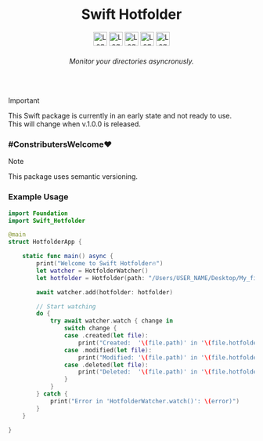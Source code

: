 <h1 align="center">Swift Hotfolder</h1>

<div align="center">  
    <img height="28" height="28" src="https://img.shields.io/badge/mac%20os-000000?style=for-the-badge&logo=apple&logoColor=white" alt="Logo" />
    <img height="28" height="28" src="https://img.shields.io/badge/Swift-FA7343?style=for-the-badge&logo=swift&logoColor=white" alt="Logo" />
    <img height="28" height="28" src="https://img.shields.io/github/license/CodebyCR/Swift-Hotfolder" alt="Logo" />
    <img height="28" height="28" src="https://img.shields.io/github/actions/workflow/status/CodebyCR/Swift-Hotfolder/swift.yml" alt="Logo" />
    <img height="28" height="28" src="https://img.shields.io/github/stars/CodebyCR/Swift-Hotfolder.svg" alt="Logo" />
    <h6>
      <em>Monitor your directories asyncronusly.</em>
    </h6>
</div>

<br/>

> [!IMPORTANT]
> This Swift package is currently in an early state and not ready to use.<br/>
> This will change when v.1.0.0 is released.

### \#ConstributersWelcome❤️

> [!NOTE]
> This package uses semantic versioning.


### Example Usage

```Swift
import Foundation
import Swift_Hotfolder

@main
struct HotfolderApp {

    static func main() async {
        print("Welcome to Swift Hotfolder🔥")
        let watcher = HotfolderWatcher()
        let hotfolder = Hotfolder(path: "/Users/USER_NAME/Desktop/My_firts_Hotfolder")

        await watcher.add(hotfolder: hotfolder)

        // Start watching
        do {
            try await watcher.watch { change in
                switch change {
                case .created(let file):
                    print("Created:  '\(file.path)' in '\(file.hotfolderPath)'")
                case .modified(let file):
                    print("Modified: '\(file.path)' in '\(file.hotfolderPath)'")
                case .deleted(let file):
                    print("Deleted:  '\(file.path)' in '\(file.hotfolderPath)'")
                }
            }
        } catch {
            print("Error in 'HotfolderWatcher.watch()': \(error)")
        }
    }

}
```

